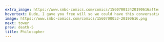 ```yaml
---
extra_image: https://www.smbc-comics.com/comics/156070013420190616after.png
hovertext: Dude, I gave you free will so we could have this conversation and you're barely speaking.
image: https://www.smbc-comics.com/comics/1560700053-20190616.png
next: tower
prev: death-5
title: Philosopher
---
```

